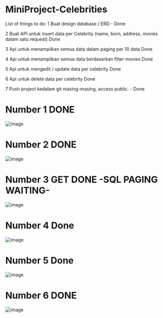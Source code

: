 # MiniProject-Celebrities
List of things to do:
1 Buat design database / ERD	- Done

2 Buat API untuk insert data per Celebrity (name, born, address, movies dalam satu request)	Done

3 Api untuk menampilkan semua data dalam paging per 10 data	Done

4 Api untuk menampilkan semua data berdasarkan filter movies	Done

5 Api untuk mengedit / update data per celebrity	Done

6 Api untuk delete data per celebrity	Done

7 Push project kedalam git masing-masing, access public.	- Done

# Number 1 DONE
![image](https://user-images.githubusercontent.com/39549382/188420207-bb3e4ca2-dfcf-42ee-ac07-a673b48e643e.png)
# Number 2 DONE
![image](https://user-images.githubusercontent.com/39549382/188539363-20c3acf2-a0ca-413d-a7a1-92b1bf630bd3.png)
# Number 3 GET DONE -SQL PAGING WAITING-
![image](https://user-images.githubusercontent.com/39549382/188880877-9248610c-48ef-45b0-bdc7-572b6132c24b.png)
# Number 4 Done
![image](https://user-images.githubusercontent.com/39549382/188881086-edb53216-483a-48d8-92ca-b229a11eaf64.png)
# Number 5 Done
![image](https://user-images.githubusercontent.com/39549382/188779971-3c4e9aac-ec6e-4ba1-9641-8374c2fd73ec.png)
# Number 6 DONE
![image](https://user-images.githubusercontent.com/39549382/188539507-4781d985-3537-456a-90a8-954fd3f87e63.png)
